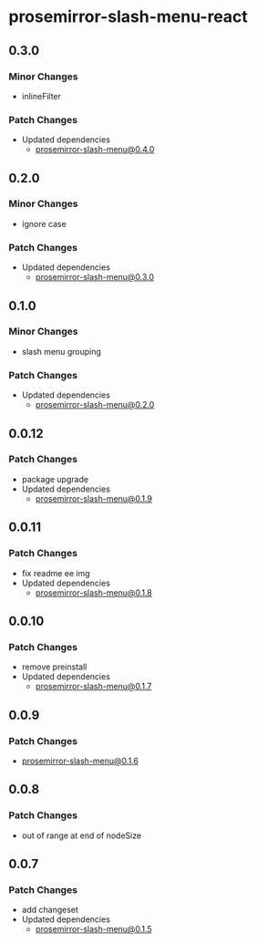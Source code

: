 # prosemirror-slash-menu-react

## 0.3.0

### Minor Changes

- inlineFilter

### Patch Changes

- Updated dependencies
  - prosemirror-slash-menu@0.4.0

## 0.2.0

### Minor Changes

- ignore case

### Patch Changes

- Updated dependencies
  - prosemirror-slash-menu@0.3.0

## 0.1.0

### Minor Changes

- slash menu grouping

### Patch Changes

- Updated dependencies
  - prosemirror-slash-menu@0.2.0

## 0.0.12

### Patch Changes

- package upgrade
- Updated dependencies
  - prosemirror-slash-menu@0.1.9

## 0.0.11

### Patch Changes

- fix readme ee img
- Updated dependencies
  - prosemirror-slash-menu@0.1.8

## 0.0.10

### Patch Changes

- remove preinstall
- Updated dependencies
  - prosemirror-slash-menu@0.1.7

## 0.0.9

### Patch Changes

- prosemirror-slash-menu@0.1.6

## 0.0.8

### Patch Changes

- out of range at end of nodeSize

## 0.0.7

### Patch Changes

- add changeset
- Updated dependencies
  - prosemirror-slash-menu@0.1.5
